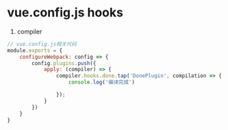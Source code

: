 # vue.config.js hooks
1.  compiler

```js
// vue.config.js相关代码
module.exports = {
	configureWebpack: config => {
		config.plugins.push({
			apply: (compiler) => {
				compiler.hooks.done.tap('DonePlugin', compilation => {
					console.log('编译完成')

				});
			}
		})
	}
}
```